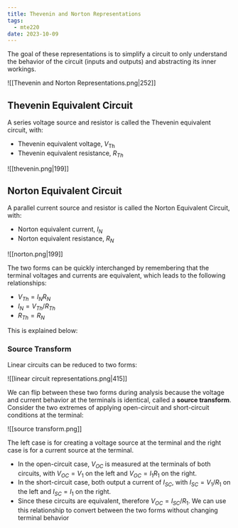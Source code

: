 ```yaml
---
title: Thevenin and Norton Representations
tags:
  - mte220
date: 2023-10-09
---
```

The goal of these representations is to simplify a circuit to only understand the behavior of the circuit (inputs and outputs) and abstracting its inner workings. 

![[Thevenin and Norton Representations.png|252]]

## Thevenin Equivalent Circuit
A series voltage source and resistor is called the Thevenin equivalent circuit, with:
- Thevenin equivalent voltage, $V_{\text{Th}}$
- Thevenin equivalent resistance, $R_{Th}$

![[thevenin.png|199]]

## Norton Equivalent Circuit
A parallel current source and resistor is called the Norton Equivalent Circuit, with:
- Norton equivalent current, $I_{N}$
- Norton equivalent resistance, $R_{N}$

![[norton.png|199]]

The two forms can be quickly interchanged by remembering that the terminal voltages and currents are equivalent, which leads to the following relationships:
- $V_{Th} = I_{N}R_{N}$
- $I_{N} = V_{Th} / R_{Th}$
- $R_{Th} = R_{N}$

This is explained below:

### Source Transform
Linear circuits can be reduced to two forms:

![[linear circuit representations.png|415]]

We can flip between these two forms during analysis because the voltage and current behavior at the terminals is identical, called a **source transform**. Consider the two extremes of applying open-circuit and short-circuit conditions at the terminal:

![[source transform.png]]

The left case is for creating a voltage source at the terminal and the right case is for a current source at the terminal.

- In the open-circuit case, $V_{OC}$ is measured at the terminals of both circuits, with $V_{OC} = V_{1}$ on the left and $V_{OC} = I_{1}R_{1}$ on the right.
- In the short-circuit case, both output a current of $I_{SC}$, with $I_{SC} = V_{1} / R_{1}$ on the left and $I_{SC} = I_{1}$ on the right.
- Since these circuits are equivalent, therefore $V_{OC} = I_{SC} / R_{1}$. We can use this relationship to convert between the two forms without changing terminal behavior